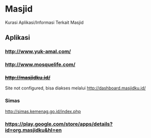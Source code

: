 # Masjid 
Kurasi Aplikasi/Informasi Terkait Masjid

## Aplikasi
### http://www.yuk-amal.com/
### http://www.mosquelife.com/
### ~~http://masjidku.id/~~
Site not configured, bisa diakses melalui http://dashboard.masjidku.id/
### Simas
http://simas.kemenag.go.id/index.php


### https://play.google.com/store/apps/details?id=org.masjidku&hl=en
